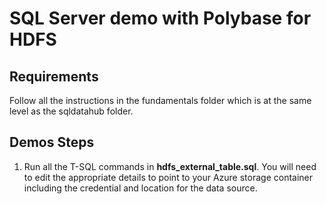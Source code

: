 # SQL Server demo with Polybase for HDFS

## Requirements

Follow all the instructions in the fundamentals folder which is at the same level as the sqldatahub folder.

## Demos Steps

1. Run all the T-SQL commands in **hdfs_external_table.sql**. You will need to edit the appropriate details to point to your Azure storage container including the credential and location for the data source.